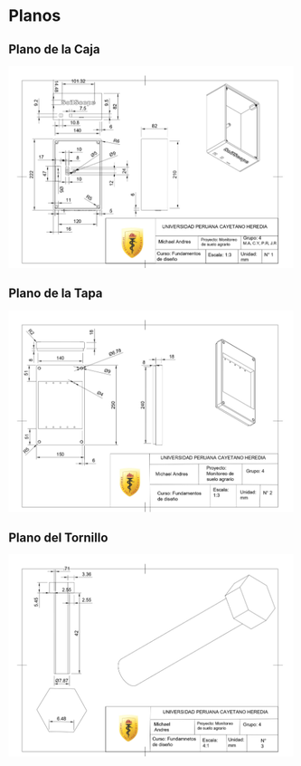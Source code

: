 # Planos 

## Plano de la Caja

![Planos](../IMAGENES/final10.jpg)

## Plano de la Tapa

![Planos](../IMAGENES/PlanoTapa.jpg)

## Plano del Tornillo

![Planos](../IMAGENES/PlanoTornillo.jpg)
